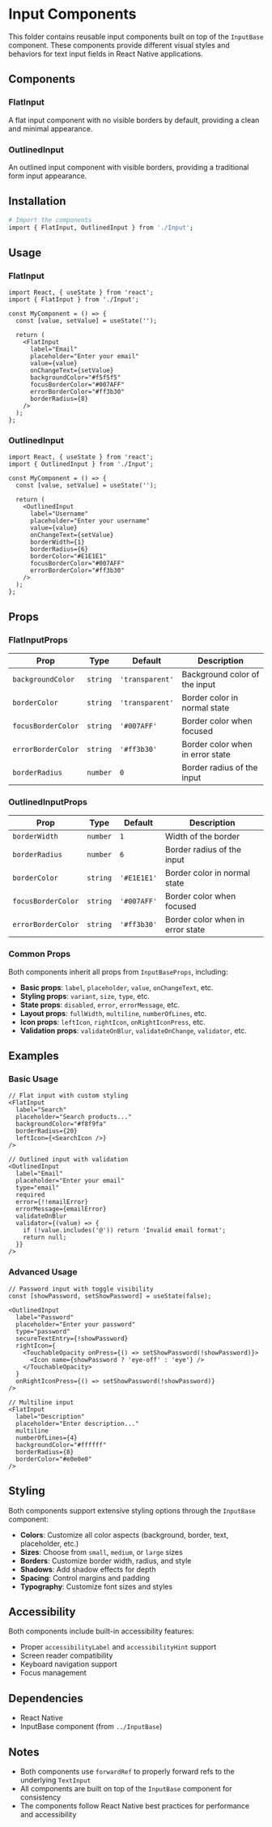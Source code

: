 # Input Components

This folder contains reusable input components built on top of the `InputBase` component. These components provide different visual styles and behaviors for text input fields in React Native applications.

## Components

### FlatInput

A flat input component with no visible borders by default, providing a clean and minimal appearance.

### OutlinedInput

An outlined input component with visible borders, providing a traditional form input appearance.

## Installation

```bash
# Import the components
import { FlatInput, OutlinedInput } from './Input';
```

## Usage

### FlatInput

```tsx
import React, { useState } from 'react';
import { FlatInput } from './Input';

const MyComponent = () => {
  const [value, setValue] = useState('');

  return (
    <FlatInput
      label="Email"
      placeholder="Enter your email"
      value={value}
      onChangeText={setValue}
      backgroundColor="#f5f5f5"
      focusBorderColor="#007AFF"
      errorBorderColor="#ff3b30"
      borderRadius={8}
    />
  );
};
```

### OutlinedInput

```tsx
import React, { useState } from 'react';
import { OutlinedInput } from './Input';

const MyComponent = () => {
  const [value, setValue] = useState('');

  return (
    <OutlinedInput
      label="Username"
      placeholder="Enter your username"
      value={value}
      onChangeText={setValue}
      borderWidth={1}
      borderRadius={6}
      borderColor="#E1E1E1"
      focusBorderColor="#007AFF"
      errorBorderColor="#ff3b30"
    />
  );
};
```

## Props

### FlatInputProps

| Prop               | Type     | Default         | Description                      |
| ------------------ | -------- | --------------- | -------------------------------- |
| `backgroundColor`  | `string` | `'transparent'` | Background color of the input    |
| `borderColor`      | `string` | `'transparent'` | Border color in normal state     |
| `focusBorderColor` | `string` | `'#007AFF'`     | Border color when focused        |
| `errorBorderColor` | `string` | `'#ff3b30'`     | Border color when in error state |
| `borderRadius`     | `number` | `0`             | Border radius of the input       |

### OutlinedInputProps

| Prop               | Type     | Default     | Description                      |
| ------------------ | -------- | ----------- | -------------------------------- |
| `borderWidth`      | `number` | `1`         | Width of the border              |
| `borderRadius`     | `number` | `6`         | Border radius of the input       |
| `borderColor`      | `string` | `'#E1E1E1'` | Border color in normal state     |
| `focusBorderColor` | `string` | `'#007AFF'` | Border color when focused        |
| `errorBorderColor` | `string` | `'#ff3b30'` | Border color when in error state |

### Common Props

Both components inherit all props from `InputBaseProps`, including:

- **Basic props**: `label`, `placeholder`, `value`, `onChangeText`, etc.
- **Styling props**: `variant`, `size`, `type`, etc.
- **State props**: `disabled`, `error`, `errorMessage`, etc.
- **Layout props**: `fullWidth`, `multiline`, `numberOfLines`, etc.
- **Icon props**: `leftIcon`, `rightIcon`, `onRightIconPress`, etc.
- **Validation props**: `validateOnBlur`, `validateOnChange`, `validator`, etc.

## Examples

### Basic Usage

```tsx
// Flat input with custom styling
<FlatInput
  label="Search"
  placeholder="Search products..."
  backgroundColor="#f8f9fa"
  borderRadius={20}
  leftIcon={<SearchIcon />}
/>

// Outlined input with validation
<OutlinedInput
  label="Email"
  placeholder="Enter your email"
  type="email"
  required
  error={!!emailError}
  errorMessage={emailError}
  validateOnBlur
  validator={(value) => {
    if (!value.includes('@')) return 'Invalid email format';
    return null;
  }}
/>
```

### Advanced Usage

```tsx
// Password input with toggle visibility
const [showPassword, setShowPassword] = useState(false);

<OutlinedInput
  label="Password"
  placeholder="Enter your password"
  type="password"
  secureTextEntry={!showPassword}
  rightIcon={
    <TouchableOpacity onPress={() => setShowPassword(!showPassword)}>
      <Icon name={showPassword ? 'eye-off' : 'eye'} />
    </TouchableOpacity>
  }
  onRightIconPress={() => setShowPassword(!showPassword)}
/>

// Multiline input
<FlatInput
  label="Description"
  placeholder="Enter description..."
  multiline
  numberOfLines={4}
  backgroundColor="#ffffff"
  borderRadius={8}
  borderColor="#e0e0e0"
/>
```

## Styling

Both components support extensive styling options through the `InputBase` component:

- **Colors**: Customize all color aspects (background, border, text, placeholder, etc.)
- **Sizes**: Choose from `small`, `medium`, or `large` sizes
- **Borders**: Customize border width, radius, and style
- **Shadows**: Add shadow effects for depth
- **Spacing**: Control margins and padding
- **Typography**: Customize font sizes and styles

## Accessibility

Both components include built-in accessibility features:

- Proper `accessibilityLabel` and `accessibilityHint` support
- Screen reader compatibility
- Keyboard navigation support
- Focus management

## Dependencies

- React Native
- InputBase component (from `../InputBase`)

## Notes

- Both components use `forwardRef` to properly forward refs to the underlying `TextInput`
- All components are built on top of the `InputBase` component for consistency
- The components follow React Native best practices for performance and accessibility

